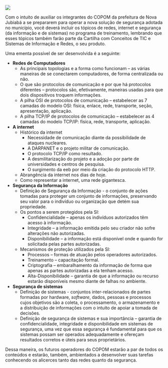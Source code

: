[![](https://ampli-images.s3.amazonaws.com/production/3ab1ae4e-ad0a-404f-b930-4492530cb9f6/original)](https://ampli-images.s3.amazonaws.com/production/3ab1ae4e-ad0a-404f-b930-4492530cb9f6/original)

Com o intuito de auxiliar os integrantes do COPOM da prefeitura de Nova Jubiabá a se prepararem para operar a nova solução de segurança adotada no município, você deverá incluir os tópicos de redes, internet e segurança (da informação e de sistemas) no programa de treinamento, lembrando que esses tópicos também farão parte da Cartilha com Conceitos de TIC e Sistemas de Informação e Redes, o seu produto.

Uma ementa possível de ser desenvolvida é a seguinte:

- **Redes de Computadores**
    - As principais topologias e a forma como funcionam – as várias maneiras de se conectarem computadores, de forma centralizada ou não.
    - O que são protocolos de comunicação e por que há protocolos diferentes – protocolos são, efetivamente, maneiras usadas para que dois dispositivos troquem informações.
    - A pilha OSI de protocolos de comunicação – estabelecer as 7 camadas do modelo OSI: física, enlace, rede, transporte, seção, apresentação, aplicação.
    - A pilha TCP/IP de protocolos de comunicação – estabelecer as 4 camadas do modelo TCP/IP: física, rede, transporte, aplicação.
- **A internet**
    - Histórico da internet
        - Necessidade de comunicação diante da possibilidade de ataques nucleares.
        - A DARPANET e o projeto militar de comunicação.
        - O protocolo TCP/IP como resultado.
        - A desmilitarização do projeto e a adoção por parte de universidades e centros de pesquisa.
        - O surgimento da eeb por meio da criação do protocolo HTTP.
    - Abrangência da internet nos dias de hoje.
    - Como representar a internet, uma rede gigantesca.
- **Segurança da Informação**
    - Definição de Segurança da Informação - o conjunto de ações tomadas para proteger um conjunto de informações, preservando seu valor para o indivíduo ou organização que detém sua propriedade.
    - Os pontos a serem protegidos pela SI:
        - Confidencialidade – apenas os indivíduos autorizados têm acesso à informação.
        - Integridade – a informação emitida pelo seu criador não sofre alterações não autorizadas.
        - Disponibilidade – a informação está disponível onde e quando for solicitada pelas partes autorizadas.
    - Mecanismos de proteção utilizados pela SI:
        - Processos – formas de atuação pelos operadores autorizados.
        - Treinamento – capacitação formal.
        - Criptografia – embaralhamento da informação de forma que apenas as partes autorizadas a ela tenham acesso.
        - Alta-Disponibilidade – garantia de que a informação ou recurso estarão disponíveis mesmo diante de falhas no ambiente.
- **Segurança de sistemas**
    - Definição de sistemas - conjuntos inter-relacionados de partes formadas por hardware, _software_, dados, pessoas e processos cujos objetivos são a coleta, o processamento, o armazenamento e a distribuição de informações com o intuito de apoiar a tomada de decisões.
    - Definição de segurança de sistemas e sua importância – garantia de confidencialidade, integridade e disponibilidade em sistemas de segurança, uma vez que essa segurança é fundamental para que os sistemas possam ser operados adequadamente e ofereçam resultados corretos e úteis para seus proprietários.

Dessa maneira, os futuros operadores do COPOM estarão a par de todos os conteúdos e estarão, também, ambientados a desenvolver suas tarefas conhecendo os alicerces tanto das redes quanto da segurança.